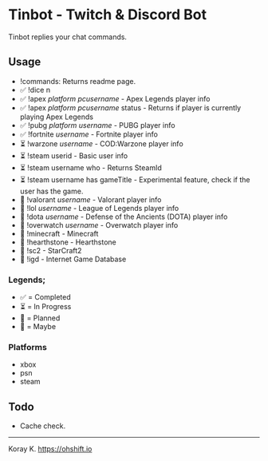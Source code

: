 # Tinbot - Twitch & Discord Bot
Tinbot replies your chat commands.


## Usage

- !commands: Returns readme page.
- ✅ !dice n
- ✅ !apex _platform_ _pcusername_ - Apex Legends player info
- ✅ !apex _platform_ _pcusername_ status - Returns if player is currently playing Apex Legends
- ✅ !pubg _platform_ _username_ - PUBG player info
- ✅ !fortnite _username_ - Fortnite player info 
- ⏳ !warzone _username_ - COD:Warzone player info
- ⏳ !steam userid - Basic user info
- ⏳ !steam username who - Returns SteamId
- ⏳ !steam username has gameTitle - Experimental feature, check if the user has the game.
- 🧭 !valorant _username_ - Valorant player info
- 🧭 !lol _username_ - League of Legends player info
- 🧭 !dota _username_ - Defense of the Ancients (DOTA) player info
- 🧭 !overwatch _username_ - Overwatch player info
- 🤨 !minecraft - Minecraft
- 🤨 !hearthstone - Hearthstone
- 🤨 !sc2 - StarCraft2
- 🤨 !igd - Internet Game Database

### Legends;
- ✅ = Completed
- ⏳ = In Progress
- 🧭 = Planned
- 🤨 = Maybe

### Platforms
- xbox
- psn
- steam



## Todo
- Cache check.

---

Koray K. https://ohshift.io
